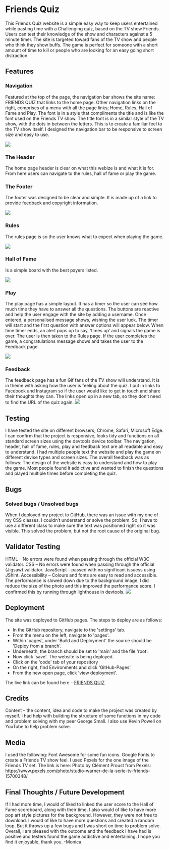 <h1>Friends Quiz</h1>

<p>This Friends Quiz website is a simple easy way to keep users entertained while pasting time with a Challenging quiz, based on the TV show Friends. 
Users can test their knowledge of the show and characters against a 5 minute timer. The site is targeted toward fans of the TV show and people who think they show buffs. 
The game is perfect for someone with a short amount of time to kill or people who are looking for an easy going short distraction.</p>

<h2>Features</h2>
<h3>Navigation</h3>
<p>Featured at the top of the page, the navigation bar shows the site name: FRIENDS QUIZ that links to the home page. Other navigation links on the right, comprises of a menu with all the page links; Home, Rules, Hall of Fame and Play. The font is in a style that compliments the title and is like the font used on the Friends TV show. The title font is in a similar style of the TV show, with the dots in between the letters. This is to create a familiar feel to the TV show itself. I designed the navigation bar to be responsive to screen size and easy to use.</p>

<img src="assests/images/nav bar.png">

<h3>The Header</h3>
<p>The home page header is clear on what this webize is and what it is for. From here users can navigate to the rules, hall of fame or play the game.</p>

<h3>The Footer</h3>
<p>The footer was designed to be clear and simple. It is made up of a link to provide feedback and copyright information.</p>
<img src="assests/images/footer.png">

<h3>Rules</h3>
<p>The rules page is so the user knows what to expect when playing the game.</p> 
<img src="assests/images/rules.png">

<h3>Hall of Fame</h3>
<p>Is a simple board with the best payers listed.</p>
<img src="assests/images/halloffame.png">

<h3>Play</h3>
<p>The play page has a simple layout. It has a timer so the user can see how much time they have to answer all the questions. 
The buttons are reactive and help the user engage with the site by adding a username. Once entered, a personalised message shows, wishing the user luck. The timer will start and the first question with answer options will appear below. 
When time timer ends, an alert pops up to say, ‘times up’ and signals the game is over. The user is then taken to the Rules page. If the user completes the game, a congratulations message shows and takes the user to the Feedback page.</p>
<img src="assests/images/play.png">

<h3>Feedback</h3> 
The feedback page has a fun Gif fans of the TV show will understand. It is in theme with asking how the user is feeling about the quiz. I put in links to Facebook and Instagram so if the user would like to get in touch and share their thoughts they can. The links open up in a new tab, so they don’t need to find the URL of the quiz again.
<img src="assests/images/feedback.png">

<h2>Testing</h2>
I have tested the site on different browsers; Chrome, Safari, Microsoft Edge.
I can confirm that the project is responsive, looks tidy and functions on all standard screen sizes using the devtools device toolbar.
The navigation, header, hall of fame, rules, play and feedback text are all readable and easy to understand. I had multiple people text the website and play the game on different devise types and screen sizes. The overall feedback was as follows: The design of the website is easy to understand and how to play the game. Most people found it addictive and wanted to finish the questions and played multiple times before completing the quiz. 


<h2>Bugs</h2>
<h3>Solved bugs / Unsolved bugs</h3>
When I deployed my project to GitHub, there was an issue with my one of my CSS classes. I couldn’t understand or solve the problem. So, I have to use a different class to make sure the text was positioned right so it was visible.  This solved the problem, but not the root cause of the original bug. 

<h2>Validator Testing</h2>
HTML – No errors were found when passing through the official W3C validator.
CSS – No errors were found when passing through the official (Jigsaw) validator.
JavaScript - passed with no significant issuess using JShint.
Accessibility – Colours and fonts are easy to read and accessible. The performance is slowed down due to the background image. I did reduce the size of the photo and this improved the performance score. I confirmed this by running through lighthouse in devtools.
<img src="assests/images/lighthouse.png">

<h2>Deployment</h2>
The site was deployed to GitHub pages. The steps to deploy are as follows:
<ul>
<li>In the GitHub repository, navigate to the 'settings' tab.</li>
<li>From the menu on the left, navigate to 'pages'.</li>
<li>Within 'pages', under 'Build and Deployment' the source should be 'Deploy from a branch'.</li>
<li>Underneath, the branch should be set to 'main' and the file 'root'.</li>
<li>Now click 'save'. The website is being deployed.</li>
<li>Click on the 'code' tab of your repository </li>
<li>On the right, find Environments and click 'GitHub-Pages'.</li>
<li>From the new open page, click 'view deployment'.</li>
</ul>

The live link can be found here – <a href="https://monicathomas8.github.io/quiz-game-p2/"  target="_blank">FRIENDS QUIZ</a>

<h2>Credits</h2>
Content – the content, idea and code to make the project was created by myself. I had help with building the structure of some functions in my code and problem solving with my peer George Small. I also use Kevin Powell on YouTube to help problem solve.

<h2>Media</h2>
I used the following: 
Font Awesome for some fun icons.
Google Fonts to create a Friends TV show feel. 
I used Pexels for the one image of the Friends TV set. The link is here:
Photo by Clément Proust from Pexels: https://www.pexels.com/photo/studio-warner-de-la-serie-tv-friends-15700348/
	
<h2>Final Thoughts / Future Development</h2>
If I had more time, I would of liked to linked the user score to the Hall of Fame scoreboard, along with their time.  I also would of like to have more pop art style pictures for the background. However, they were not free to download. I would of like to have more questions and created a random loop. But it throws up a few bugs and I was short on time to problem solve. Overall, I am pleased with the outcome and the feedback I have had is positive and testers found the game addictive and entertaining. I hope you find it enjoyable, thank you.
 -Monica. 
